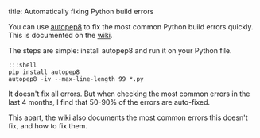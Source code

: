 title: Automatically fixing Python build errors

You can use [autopep8](https://pypi.python.org/pypi/autopep8) to fix the most common Python build errors quickly. This is documented on the [wiki](https://learn.gramener.com/wiki/dev.html#fixing-build-errors).

The steps are simple: install autopep8 and run it on your Python file.

    :::shell
    pip install autopep8
    autopep8 -iv --max-line-length 99 *.py

It doesn't fix all errors. But when checking the most common errors in the last 4 months, I find that 50-90% of the errors are auto-fixed.

This apart, the [wiki](https://learn.gramener.com/wiki/dev.html#fixing-build-errors)
also documents the most common errors this doesn't fix, and how to fix them.
